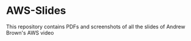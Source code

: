 # AWS-Slides
This repository contains PDFs and screenshots of all the slides of Andrew Brown's AWS video
